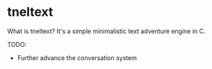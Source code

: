 tneltext
========

What is tneltext? It's a simple minimalistic text adventure engine in C.

TODO:

* Further advance the conversation system
